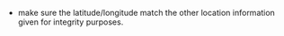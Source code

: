 * make sure the latitude/longitude match the other location information given for integrity purposes.